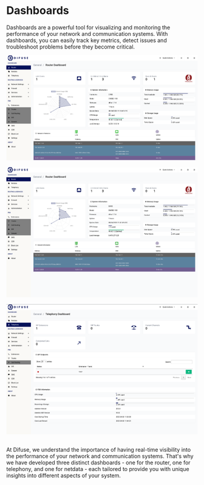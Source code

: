 # Dashboards

Dashboards are a powerful tool for visualizing and monitoring the performance of your network and communication systems. With dashboards, you can easily track key metrics, detect issues and troubleshoot problems before they become critical.

<a data-fancybox data-src="./img/1.png" data-caption="Router Dashboard">
  <img src="./img/1.png" style="margin-bottom: 15px" />
</a>

<a data-fancybox data-src="./img/2.gif" data-caption="Netdata Dashboard">
  <img src="./img/2.gif" style="margin-bottom: 15px" />
</a>

<a data-fancybox data-src="./img/3.png" data-caption="Telephony Dashboard">
  <img src="./img/3.png" style="margin-bottom: 15px" />
</a>

At Difuse, we understand the importance of having real-time visibility into the performance of your network and communication systems. That's why we have developed three distinct dashboards - one for the router, one for telephony, and one for netdata - each tailored to provide you with unique insights into different aspects of your system.